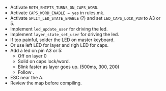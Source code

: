 * Activate `BOTH_SHIFTS_TURNS_ON_CAPS_WORD`.
* Activate `CAPS_WORD_ENABLE = yes` in rules.mk.
* Activate `SPLIT_LED_STATE_ENABLE` (?) and set `LED_CAPS_LOCK_PIN` to A3 or 5.
* Implement `led_update_user` for driving the led.
* Implement `layer_state_set_user` for driving the led.
* If too painful, solder the LED on master keyboard.
* Or use left LED for layer and righ LED for caps.
* Add a led on pin A3 or 5:
    * Off on layer 0
    * Solid on caps lock/word.
    * Blink faster as layer goes up. (500ms, 300, 200)
    * Follow [](https://docs.qmk.fm/custom_quantum_functions#deferred-execution).
* ESC near the A.
* Review the map before compiling.
